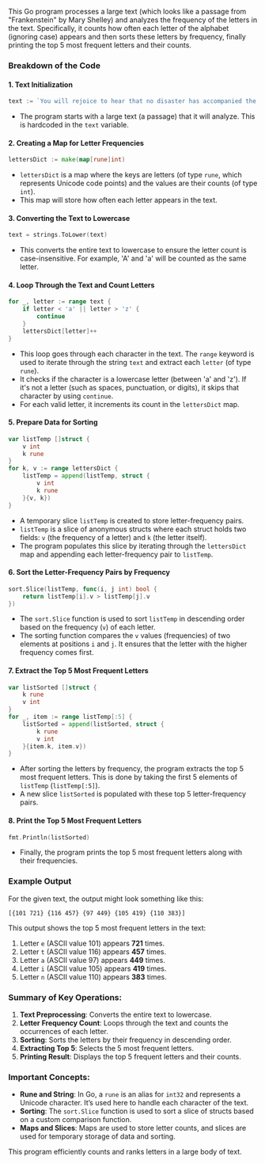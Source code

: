 This Go program processes a large text (which looks like a passage from "Frankenstein" by Mary Shelley) and analyzes the frequency of the letters in the text. Specifically, it counts how often each letter of the alphabet (ignoring case) appears and then sorts these letters by frequency, finally printing the top 5 most frequent letters and their counts.

### Breakdown of the Code

#### 1. **Text Initialization**
```go
text := `You will rejoice to hear that no disaster has accompanied the ...`
```
- The program starts with a large text (a passage) that it will analyze. This is hardcoded in the `text` variable.

#### 2. **Creating a Map for Letter Frequencies**
```go
lettersDict := make(map[rune]int)
```
- `lettersDict` is a map where the keys are letters (of type `rune`, which represents Unicode code points) and the values are their counts (of type `int`).
- This map will store how often each letter appears in the text.

#### 3. **Converting the Text to Lowercase**
```go
text = strings.ToLower(text)
```
- This converts the entire text to lowercase to ensure the letter count is case-insensitive. For example, 'A' and 'a' will be counted as the same letter.

#### 4. **Loop Through the Text and Count Letters**
```go
for _, letter := range text {
    if letter < 'a' || letter > 'z' {
        continue
    }
    lettersDict[letter]++
}
```
- This loop goes through each character in the text. The `range` keyword is used to iterate through the string `text` and extract each `letter` (of type `rune`).
- It checks if the character is a lowercase letter (between 'a' and 'z'). If it's not a letter (such as spaces, punctuation, or digits), it skips that character by using `continue`.
- For each valid letter, it increments its count in the `lettersDict` map.

#### 5. **Prepare Data for Sorting**
```go
var listTemp []struct {
    v int
    k rune
}
for k, v := range lettersDict {
    listTemp = append(listTemp, struct {
        v int
        k rune
    }{v, k})
}
```
- A temporary slice `listTemp` is created to store letter-frequency pairs.
- `listTemp` is a slice of anonymous structs where each struct holds two fields: `v` (the frequency of a letter) and `k` (the letter itself).
- The program populates this slice by iterating through the `lettersDict` map and appending each letter-frequency pair to `listTemp`.

#### 6. **Sort the Letter-Frequency Pairs by Frequency**
```go
sort.Slice(listTemp, func(i, j int) bool {
    return listTemp[i].v > listTemp[j].v
})
```
- The `sort.Slice` function is used to sort `listTemp` in descending order based on the frequency (`v`) of each letter.
- The sorting function compares the `v` values (frequencies) of two elements at positions `i` and `j`. It ensures that the letter with the higher frequency comes first.

#### 7. **Extract the Top 5 Most Frequent Letters**
```go
var listSorted []struct {
    k rune
    v int
}
for _, item := range listTemp[:5] {
    listSorted = append(listSorted, struct {
        k rune
        v int
    }{item.k, item.v})
}
```
- After sorting the letters by frequency, the program extracts the top 5 most frequent letters. This is done by taking the first 5 elements of `listTemp` (`listTemp[:5]`).
- A new slice `listSorted` is populated with these top 5 letter-frequency pairs.

#### 8. **Print the Top 5 Most Frequent Letters**
```go
fmt.Println(listSorted)
```
- Finally, the program prints the top 5 most frequent letters along with their frequencies.

### Example Output

For the given text, the output might look something like this:
```
[{101 721} {116 457} {97 449} {105 419} {110 383}]
```
This output shows the top 5 most frequent letters in the text:
1. Letter `e` (ASCII value 101) appears **721** times.
2. Letter `t` (ASCII value 116) appears **457** times.
3. Letter `a` (ASCII value 97) appears **449** times.
4. Letter `i` (ASCII value 105) appears **419** times.
5. Letter `n` (ASCII value 110) appears **383** times.

### Summary of Key Operations:
1. **Text Preprocessing**: Converts the entire text to lowercase.
2. **Letter Frequency Count**: Loops through the text and counts the occurrences of each letter.
3. **Sorting**: Sorts the letters by their frequency in descending order.
4. **Extracting Top 5**: Selects the 5 most frequent letters.
5. **Printing Result**: Displays the top 5 frequent letters and their counts.

### Important Concepts:
- **Rune and String**: In Go, a `rune` is an alias for `int32` and represents a Unicode character. It’s used here to handle each character of the text.
- **Sorting**: The `sort.Slice` function is used to sort a slice of structs based on a custom comparison function.
- **Maps and Slices**: Maps are used to store letter counts, and slices are used for temporary storage of data and sorting. 

This program efficiently counts and ranks letters in a large body of text.